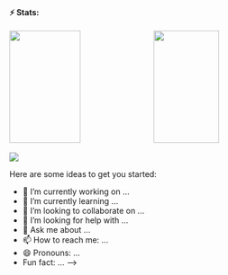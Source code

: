 #### ⚡ Stats:
<img width="50%" height="200" src="https://github.r2v.ch/codewars?user=KubrickRubrik&name=true&top_languages=true&stroke=%23b362ff&theme=nightowl" />

<img width="48%" height="200" src="https://github-profile-summary-cards.vercel.app/api/cards/stats?username=KubrickRubrik&theme=nightowl" />

![](http://github-profile-summary-cards.vercel.app/api/cards/profile-details?username=KubrickRubrik&theme=nightowl)



Here are some ideas to get you started:

- 🔭 I’m currently working on ...
- 🌱 I’m currently learning ...
- 👯 I’m looking to collaborate on ...
- 🤔 I’m looking for help with ...
- 💬 Ask me about ...
- 📫 How to reach me: ...
- 😄 Pronouns: ...
-  Fun fact: ...
-->
